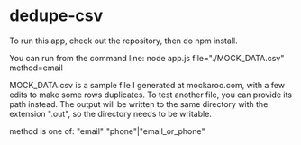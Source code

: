 # dedupe-csv

To run this app, check out the repository, then do npm install.

You can run from the command line:
node app.js file="./MOCK_DATA.csv" method=email

MOCK_DATA.csv is a sample file I generated at mockaroo.com, with a few edits to make some rows duplicates. To test another file, you can provide its path instead. The output will be written to the same directory with the extension ".out", so the directory needs to be writable.

method is one of: "email"|"phone"|"email_or_phone"
